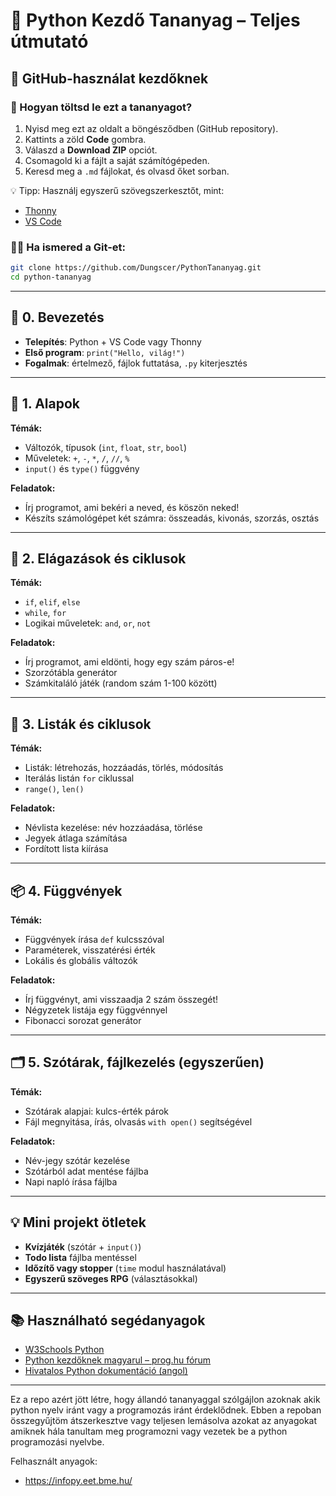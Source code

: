 # 🐍 Python Kezdő Tananyag – Teljes útmutató

## 💾 GitHub-használat kezdőknek

### 🔰 Hogyan töltsd le ezt a tananyagot?

1. Nyisd meg ezt az oldalt a böngésződben (GitHub repository).
2. Kattints a zöld **Code** gombra.
3. Válaszd a **Download ZIP** opciót.
4. Csomagold ki a fájlt a saját számítógépeden.
5. Keresd meg a `.md` fájlokat, és olvasd őket sorban.

💡 Tipp: Használj egyszerű szövegszerkesztőt, mint:
- [Thonny](https://thonny.org/)
- [VS Code](https://code.visualstudio.com/)

### 🧑‍💻 Ha ismered a Git-et:

```bash
git clone https://github.com/Dungscer/PythonTananyag.git
cd python-tananyag
```

---

## 🧭 0. Bevezetés
- **Telepítés**: Python + VS Code vagy Thonny
- **Első program**: `print("Hello, világ!")`
- **Fogalmak**: értelmező, fájlok futtatása, `.py` kiterjesztés

---

## 📘 1. Alapok
**Témák:**
- Változók, típusok (`int`, `float`, `str`, `bool`)
- Műveletek: `+`, `-`, `*`, `/`, `//`, `%`
- `input()` és `type()` függvény

**Feladatok:**
- Írj programot, ami bekéri a neved, és köszön neked!
- Készíts számológépet két számra: összeadás, kivonás, szorzás, osztás

---

## 🔁 2. Elágazások és ciklusok
**Témák:**
- `if`, `elif`, `else`
- `while`, `for`
- Logikai műveletek: `and`, `or`, `not`

**Feladatok:**
- Írj programot, ami eldönti, hogy egy szám páros-e!
- Szorzótábla generátor
- Számkitaláló játék (random szám 1-100 között)

---

## 🔢 3. Listák és ciklusok
**Témák:**
- Listák: létrehozás, hozzáadás, törlés, módosítás
- Iterálás listán `for` ciklussal
- `range()`, `len()`

**Feladatok:**
- Névlista kezelése: név hozzáadása, törlése
- Jegyek átlaga számítása
- Fordított lista kiírása

---

## 📦 4. Függvények
**Témák:**
- Függvények írása `def` kulcsszóval
- Paraméterek, visszatérési érték
- Lokális és globális változók

**Feladatok:**
- Írj függvényt, ami visszaadja 2 szám összegét!
- Négyzetek listája egy függvénnyel
- Fibonacci sorozat generátor

---

## 🗂️ 5. Szótárak, fájlkezelés (egyszerűen)
**Témák:**
- Szótárak alapjai: kulcs-érték párok
- Fájl megnyitása, írás, olvasás `with open()` segítségével

**Feladatok:**
- Név-jegy szótár kezelése
- Szótárból adat mentése fájlba
- Napi napló írása fájlba

---

## 💡 Mini projekt ötletek
- **Kvízjáték** (szótár + `input()`)
- **Todo lista** fájlba mentéssel
- **Időzítő vagy stopper** (`time` modul használatával)
- **Egyszerű szöveges RPG** (választásokkal)

---

## 📚 Használható segédanyagok
- [W3Schools Python](https://www.w3schools.com/python/)
- [Python kezdőknek magyarul – prog.hu fórum](https://prog.hu/tartalom/python)
- [Hivatalos Python dokumentáció (angol)](https://docs.python.org/3/)

---

Ez a repo azért jött létre, hogy állandó tananyaggal szólgájlon azoknak akik python nyelv iránt vagy a programozás iránt érdeklődnek. Ebben a repoban összegyűjtöm átszerkesztve vagy teljesen lemásolva azokat az anyagokat amiknek hála tanultam meg programozni vagy vezetek be a python programozási nyelvbe.

Felhasznált anyagok:
- https://infopy.eet.bme.hu/